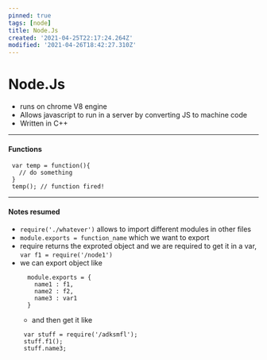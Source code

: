 ```yaml
---
pinned: true
tags: [node]
title: Node.Js
created: '2021-04-25T22:17:24.264Z'
modified: '2021-04-26T18:42:27.310Z'
---
```


# Node.Js

+ runs on chrome V8 engine
+ Allows javascript to run in a server by converting JS to machine code
+ Written in C++
---

#### Functions
 ```
  var temp = function(){
    // do something
  }
  temp(); // function fired!
  ``` 

---
#### Notes resumed
+ `require('./whatever')` allows to import different modules in other files
+ `module.exports = function_name` which we want to export
+ require returns the exproted object and we are required to get it in a var, `var f1 = require('/node1')`
+ we can export object like
  ```
    module.exports = {
      name1 : f1, 
      name2 : f2,
      name3 : var1
    }
  ```
   + and then get it like 
  ```
   var stuff = require('/adksmfl');
   stuff.f1();
   stuff.name3;
  ```



